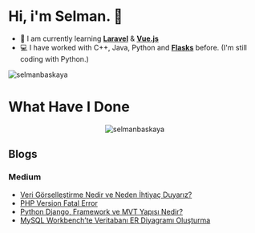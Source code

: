 # Hi, i'm Selman. 👋

- 🧠 I am currently learning **[Laravel](https://laravel.com/)** & **[Vue.js](https://vuejs.org/)**
- 💻 I have worked with C++, Java, Python and **[Flasks](https://flask.palletsprojects.com/en/1.1.x/)** before. (I'm still coding with Python.)

<p align="left"> <img src="https://komarev.com/ghpvc/?username=selmanbaskaya" alt="selmanbaskaya" /> </p>

# What Have I Done
<p align="center"> <img src="https://github-readme-stats.vercel.app/api?username=selmanbaskaya&show_icons=true" alt="selmanbaskaya" /> </p> 

## Blogs

### Medium
* [Veri Görselleştirme Nedir ve Neden İhtiyaç Duyarız?](https://medium.com/i̇yi-programlama/veri-görselleştirme-nedir-ve-neden-i̇htiyaç-duyarız-97825c35b9a6)
* [PHP Version Fatal Error](https://medium.com/i̇yi-programlama/php-versiyonu-ölümcül-hatasından-kurtulmak-php-version-fatal-error-2d121e106ed3)
* [Python Django, Framework ve MVT Yapısı Nedir?](https://medium.com/i̇yi-programlama/python-django-framework-ve-mvt-yapısı-nedir-4ea44e9e1186)
* [MySQL Workbench’te Veritabanı ER Diyagramı Oluşturma](https://medium.com/i̇yi-programlama/mysql-workbenchte-veritabanı-er-diyagramı-oluşturma-97b98e18eb7c)
